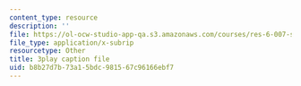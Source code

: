```yaml
---
content_type: resource
description: ''
file: https://ol-ocw-studio-app-qa.s3.amazonaws.com/courses/res-6-007-signals-and-systems-spring-2011/b8b27d7b73a15bdc981567c96166ebf7_0Gat_aSzi5Y.vtt
file_type: application/x-subrip
resourcetype: Other
title: 3play caption file
uid: b8b27d7b-73a1-5bdc-9815-67c96166ebf7
---
```

